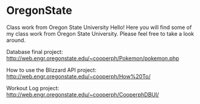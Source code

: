 # OregonState
Class work from Oregon State University
Hello! Here you will find some of my class work from Oregon State University. Please feel free to take a look around.

Database final project: http://web.engr.oregonstate.edu/~cooperph/Pokemon/pokemon.php

How to use the Blizzard API project: http://web.engr.oregonstate.edu/~cooperph/How%20To/

Workout Log project: http://web.engr.oregonstate.edu/~cooperph/CooperphDBUI/
